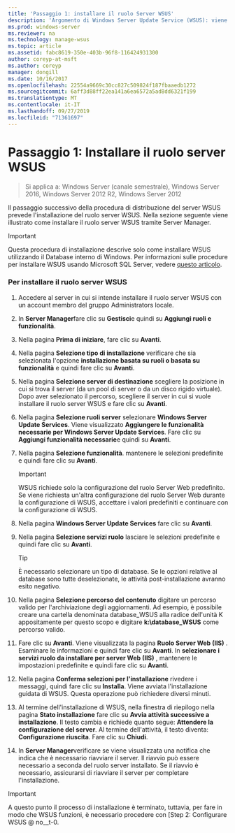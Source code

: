 ```yaml
---
title: 'Passaggio 1: installare il ruolo Server WSUS'
description: 'Argomento di Windows Server Update Service (WSUS): viene descritto come installare il ruolo del server utilizzando Server Manager'
ms.prod: windows-server
ms.reviewer: na
ms.technology: manage-wsus
ms.topic: article
ms.assetid: fabc8619-350e-403b-96f8-116424931300
author: coreyp-at-msft
ms.author: coreyp
manager: dongill
ms.date: 10/16/2017
ms.openlocfilehash: 22554a9669c30cc827c509824f187fbaaedb1272
ms.sourcegitcommit: 6aff3d88ff22ea141a6ea6572a5ad8dd6321f199
ms.translationtype: MT
ms.contentlocale: it-IT
ms.lasthandoff: 09/27/2019
ms.locfileid: "71361697"
---
```

# <a name="step-1-install-the-wsus-server-role"></a>Passaggio 1: Installare il ruolo server WSUS

>Si applica a: Windows Server (canale semestrale), Windows Server 2016, Windows Server 2012 R2, Windows Server 2012

Il passaggio successivo della procedura di distribuzione del server WSUS prevede l'installazione del ruolo server WSUS. Nella sezione seguente viene illustrato come installare il ruolo server WSUS tramite Server Manager.

> [!IMPORTANT]
> Questa procedura di installazione descrive solo come installare WSUS utilizzando il Database interno di Windows. Per informazioni sulle procedure per installare WSUS usando Microsoft SQL Server, vedere [questo articolo](https://social.technet.microsoft.com/wiki/contents/articles/10020.installing-wsus-server-role-on-windows-server-2012-with-microsoft-sql-database.aspx).

### <a name="to-install-the-wsus-server-role"></a>Per installare il ruolo server WSUS

1.  Accedere al server in cui si intende installare il ruolo server WSUS con un account membro del gruppo Administrators locale.

2.  In **Server Manager**fare clic su **Gestisci**e quindi su **Aggiungi ruoli e funzionalità**.

3.  Nella pagina **Prima di iniziare**, fare clic su **Avanti**.

4.  Nella pagina **Selezione tipo di installazione** verificare che sia selezionata l'opzione **installazione basata su ruoli o basata su funzionalità** e quindi fare clic su **Avanti**.

5.  Nella pagina **Selezione server di destinazione** scegliere la posizione in cui si trova il server (da un pool di server o da un disco rigido virtuale). Dopo aver selezionato il percorso, scegliere il server in cui si vuole installare il ruolo server WSUS e fare clic su **Avanti**.

6.  Nella pagina **Selezione ruoli server** selezionare **Windows Server Update Services**.  Viene visualizzato **Aggiungere le funzionalità necessarie per Windows Server Update Services**. Fare clic su **Aggiungi funzionalità necessarie**e quindi su **Avanti**.

7.  Nella pagina **Selezione funzionalità**. mantenere le selezioni predefinite e quindi fare clic su **Avanti**.

    > [!IMPORTANT]
    > WSUS richiede solo la configurazione del ruolo Server Web predefinito. Se viene richiesta un'altra configurazione del ruolo Server Web durante la configurazione di WSUS, accettare i valori predefiniti e continuare con la configurazione di WSUS.

8.  Nella pagina **Windows Server Update Services** fare clic su **Avanti**.

9. Nella pagina **Selezione servizi ruolo** lasciare le selezioni predefinite e quindi fare clic su **Avanti**.

    > [!TIP]
    > È necessario selezionare un tipo di database. Se le opzioni relative al database sono tutte deselezionate, le attività post-installazione avranno esito negativo.

10. Nella pagina **Selezione percorso del contenuto** digitare un percorso valido per l'archiviazione degli aggiornamenti. Ad esempio, è possibile creare una cartella denominata database_WSUS alla radice dell'unità K appositamente per questo scopo e digitare **k:\database_WSUS** come percorso valido.

11. Fare clic su **Avanti**. Viene visualizzata la pagina **Ruolo Server Web (IIS)** . Esaminare le informazioni e quindi fare clic su **Avanti**. In **selezionare i servizi ruolo da installare per server Web (IIS)** , mantenere le impostazioni predefinite e quindi fare clic su **Avanti**.

12. Nella pagina **Conferma selezioni per l'installazione** rivedere i messaggi, quindi fare clic su **Installa**. Viene avviata l'installazione guidata di WSUS. Questa operazione può richiedere diversi minuti.

13. Al termine dell'installazione di WSUS, nella finestra di riepilogo nella pagina **Stato installazione** fare clic su **Avvia attività successive a installazione**. Il testo cambia e richiede quanto segue: **Attendere la configurazione del server**. Al termine dell'attività, il testo diventa: **Configurazione riuscita**. Fare clic su **Chiudi**.

14. In **Server Manager**verificare se viene visualizzata una notifica che indica che è necessario riavviare il server. Il riavvio può essere necessario a seconda del ruolo server installato. Se il riavvio è necessario, assicurarsi di riavviare il server per completare l'installazione.

> [!IMPORTANT]
> A questo punto il processo di installazione è terminato, tuttavia, per fare in modo che WSUS funzioni, è necessario procedere con [Step 2: Configurare WSUS @ no__t-0.

